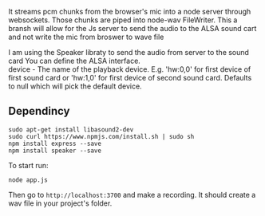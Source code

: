It streams pcm chunks from the browser's mic into a node server through websockets. Those chunks are piped into node-wav FileWriter.
This a bransh will allow for the Js server to send the audio to the ALSA sound cart and not write the mic from broswer to wave file<br>

I am using the Speaker libraty to send the audio from server to the sound card
You can define the ALSA interface.<br>
device - The name of the playback device. E.g. 'hw:0,0' for first device of first sound card or 'hw:1,0' for first device of second sound card. Defaults to null which will pick the default device.
## Dependincy
    sudo apt-get install libasound2-dev
    sudo curl https://www.npmjs.com/install.sh | sudo sh
    npm install express --save
    npm install speaker --save


To start run:

    node app.js

Then go to `http://localhost:3700` and make a recording. It should create a wav file in your project's folder.
